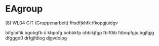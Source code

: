# EAgroup
(8) WL04 GIT (Gruppenarbeit)
fhsdfjkhfk
ifkopgjuidgv


bifgibifik
bgobgfb ü
kbpofg
bobbkfp
obbikjfgp
fbif0ib
fdbopfgju
bgjfgjg
dfgggo0
drfgjfdiog
djgvdoipg
